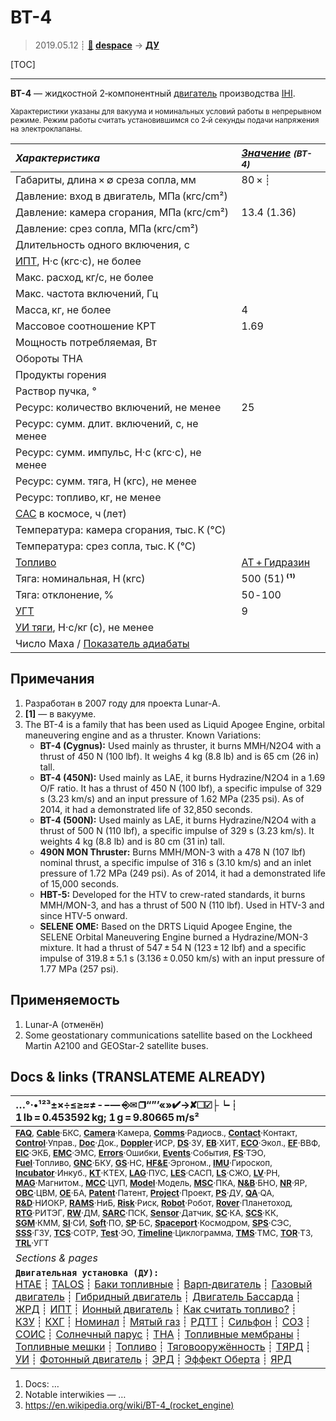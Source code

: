 # BT-4
> 2019.05.12 ┊ **[🚀](../index/index.md) [despace](index.md)** → **[ДУ](ps.md)**

[TOC]

---

**BT-4** — жидкостной 2‑компонентный [двигатель](ps.md) производства [IHI](ihi.md).

<small>

Характеристики указаны для вакуума и номинальных условий работы в непрерывном режиме. Режим работы считать установившимся со 2‑й секунды подачи напряжения на электроклапаны.

|*Характеристика*|*[Значение](si.md) <small>(BT-4)</small>*|
|:--|:--|
|Габариты, длина × ∅ среза сопла, мм  | 80 × ┊   |
|Давление: вход в двигатель, МПа (кгс/cm²)  |    |
|Давление: камера сгорания, МПа (кгс/cm²)  |  13.4 (1.36)  |
|Давление: срез сопла, МПа (кгс/cm²)  |    |
|Длительность одного включения, с  |    |
|[ИПТ](ing.md), Н·с (кгс·с), не более  |    |
|Макс. расход, кг/с, не более  |    |
|Макс. частота включений, Гц  |    |
|Масса, кг, не более  | 4  |
|Массовое соотношение КРТ  | 1.69  |
|Мощность потребляемая, Вт  |    |
|Обороты ТНА  |  |
|Продукты горения  |    |
|Раствор пучка, °  |  |
|Ресурс: количество включений, не менее  |  25  |
|Ресурс: сумм. длит. включений, c, не менее  |    |
|Ресурс: сумм. импульс, Н·с (кгс·с), не менее  |   |
|Ресурс: сумм. тяга, Н (кгс), не менее  |   |
|Ресурс: топливо, кг, не менее  |    |
|[САС](lifetime.md) в космосе, ч (лет)  |    |
|Температура: камера сгорания, тыс. К (°C)  |    |
|Температура: срез сопла, тыс. К (°C)  |    |
|[Топливо](fuel.md)  |  [АТ + Гидразин](at_plus.md)  |
|Тяга: номинальная, Н (кгс)  |  500 (51) **⁽¹⁾**  |
|Тяга: отклонение, %  |  50 ‑ 100  |
|[УГТ](trl.md)|  9  |
|[УИ тяги](isp.md), Н·с/кг (с), не менее  |    |
|Число Маха / [Показатель адиабаты](heat_cr.md)  |    |

</small>



<p style="page-break-after:always"> </p>

## Примечания
   1. Разработан в 2007 году для проекта Lunar-A.
   1. **[1]** — в вакууме.
   1. The BT-4 is a family that has been used as Liquid Apogee Engine, orbital maneuvering engine and as a thruster. Known Variations:
       - **BT-4 (Cygnus):** Used mainly as thruster, it burns MMH/N2O4 with a thrust of 450 N (100 lbf). It weighs 4 kg (8.8 lb) and is 65 cm (26 in) tall.
       - **BT-4 (450N):** Used mainly as LAE, it burns Hydrazine/N2O4 in a 1.69 O/F ratio. It has a thrust of 450 N (100 lbf), a specific impulse of 329 s (3.23 km/s) and an input pressure of 1.62 MPa (235 psi). As of 2014, it had a demonstrated life of 32,850 seconds.
       - **BT-4 (500N):** Used mainly as LAE, it burns Hydrazine/N2O4 with a thrust of 500 N (110 lbf), a specific impulse of 329 s (3.23 km/s). It weights 4 kg (8.8 lb) and is 80 cm (31 in) tall.
       - **490N MON Thruster:** Burns MMH/MON-3 with a 478 N (107 lbf) nominal thrust, a specific impulse of 316 s (3.10 km/s) and an inlet pressure of 1.72 MPa (249 psi). As of 2014, it had a demonstrated life of 15,000 seconds.
       - **HBT-5:** Developed for the HTV to crew-rated standards, it burns MMH/MON-3, and has a thrust of 500 N (110 lbf). Used in HTV-3 and since HTV-5 onward.
       - **SELENE OME:** Based on the DRTS Liquid Apogee Engine, the SELENE Orbital Maneuvering Engine burned a Hydrazine/MON-3 mixture. It had a thrust of 547 ± 54 N (123 ± 12 lbf) and a specific impulse of 319.8 ± 5.1 s (3.136 ± 0.050 km/s) with an input pressure of 1.77 MPa (257 psi).



## Применяемость
   1. Lunar-A (отменён)
   2. Some geostationary communications satellite based on the Lockheed Martin A2100 and GEOStar-2 satellite buses.



<p style="page-break-after:always"> </p>

## Docs & links (TRANSLATEME ALREADY)
|…°·•¹²³±×÷≤≥≈≠ ‑ −— ⎆✉ ❐“”’«»✔→✘☐☑├┕┆ 1 lb = 0.453592 kg; 1 g = 9.80665 m/s²|
|:--|
|<small>**[FAQ](faq.md)**, **[Cable](cable.md)**·БКС, **[Camera](camera.md)**·Камера, **[Comms](comms.md)**·Радиосв., **[Contact](contact.md)**·Контакт, **[Control](control.md)**·Управ., **[Doc](doc.md)**·Док., **[Doppler](doppler.md)**·ИСР, **[DS](ds.md)**·ЗУ, **[EB](eb.md)**·ХИТ, **[ECO](ecology.md)**·Экол., **[EF](ef.md)**·ВВФ, **[ElC](elc.md)**·ЭКБ, **[EMC](emc.md)**·ЭМС, **[Errors](error.md)**·Ошибки, **[Events](event.md)**·События, **[FS](fs.md)**·ТЭО, **[Fuel](fuel.md)**·Топливо, **[GNC](gnc.md)**·БКУ, **[GS](scs.md)**·НС, **[HF&E](hfe.md)**·Эргоном., **[IMU](imu.md)**·Гироскоп, **[Incubator](incubator.md)**·Инкуб., **[KT](kt.md)**·КТЕХ, **[LAG](lag.md)**·ПУC, **[LES](les.md)**·САСП, **[LS](ls.md)**·СЖО, **[LV](lv.md)**·РН, **[MAG](mag.md)**·Магнитом., **[MCC](mcc.md)**·ЦУП, **[Model](model.md)**·Модель, **[MSC](sc.md)**·ПКА, **[N&B](nnb.md)**·БНО, **[NR](nr.md)**·ЯР, **[OBC](obc.md)**·ЦВМ, **[OE](oe.md)**·БА, **[Patent](патент.md)**·Патент, **[Project](project.md)**·Проект, **[PS](ps.md)**·ДУ, **[QA](quality.md)**·QA, **[R&D](rnd.md)**·НИОКР, **[RAMS](rams.md)**·НиБ, **[Risk](risk.md)**·Риск, **[Robot](robotics.md)**·Робот, **[Rover](rover.md)**·Планетоход, **[RTG](rtg.md)**·РИТЭГ, **[RW](rw.md)**·ДМ, **[SARC](sarc.md)**·ПСК, **[Sensor](sensor.md)**·Датчик, **[SC](sc.md)**·КА, **[SCS](scs.md)**·КК, **[SGM](sgm.md)**·КММ, **[SI](si.md)**·СИ, **[Soft](soft.md)**·ПО, **[SP](sp.md)**·БС, **[Spaceport](spaceport.md)**·Космодром, **[SPS](sps.md)**·СЭС, **[SSS](sss.md)**·ГЗУ, **[TCS](tcs.md)**·СОТР, **[Test](test.md)**·ЭО, **[Timeline](timeline.md)**·Циклограмма, **[TMS](tms.md)**·ТМС, **[TOR](tor.md)**·ТЗ, **[TRL](trl.md)**·УГТ</small>|
|*Sections & pages*|
|**`Двигательная установка (ДУ):`**<br> [HTAE](htae.md) ┊ [TALOS](talos.md) ┊ [Баки топливные](fuel_tank.md) ┊ [Варп‑двигатель](warp_drive.md) ┊ [Газовый двигатель](cgt.md) ┊ [Гибридный двигатель](гбрд.md) ┊ [Двигатель Бассарда](bussard_ramjet.md) ┊ [ЖРД](lpr.md) ┊ [ИПТ](ing.md) ┊ [Ионный двигатель](иод.md) ┊ [Как считать топливо?](si.md) ┊ [КЗУ](cinu.md) ┊ [КХГ](cgs.md) ┊ [Номинал](nominal.md) ┊ [Мятый газ](exhsteam.md) ┊ [РДТТ](spr.md) ┊ [Сильфон](сильфон.md) ┊ [СОЗ](соз.md) ┊ [СОИС](соис.md) ┊ [Солнечный парус](солнечный_парус.md) ┊ [ТНА](turbopump.md) ┊ [Топливные мембраны](топливные_мембраны.md) ┊ [Топливные мешки](топливные_мешки.md) ┊ [Топливо](fuel.md) ┊ [Тяговооружённость](ttwr.md) ┊ [ТЯРД](тярд.md) ┊ [УИ](isp.md) ┊ [Фотонный двигатель](фотонный_двигатель.md) ┊ [ЭРД](epsp.md) ┊ [Эффект Оберта](oberth_eff.md) ┊ [ЯРД](ntr.md) |

   1. Docs: …
   1. Notable interwikies — …
   1. <https://en.wikipedia.org/wiki/BT-4_(rocket_engine)>

